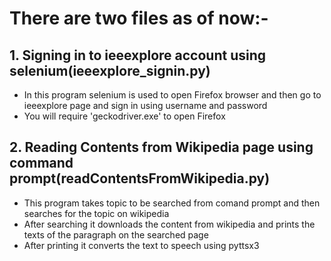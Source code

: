 

# There are two files as of now:-
## 1. Signing in to ieeexplore account using selenium(ieeexplore_signin.py)
- In this program selenium is used to open Firefox browser and then go to ieeexplore page and sign in using username and password
- You will require 'geckodriver.exe' to open Firefox

## 2. Reading Contents from Wikipedia page using command prompt(readContentsFromWikipedia.py)
- This program takes topic to be searched from comand prompt and then searches for the topic on wikipedia
- After searching it downloads the content from wikipedia and prints the texts of the paragraph on the searched page
- After printing it converts the text to speech using pyttsx3
